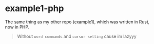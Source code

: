 # example1-php

The same thing as my other repo (example1), which was written in Rust, now in PHP.

> Without `word commands` and `cursor setting` cause im lazyyy
